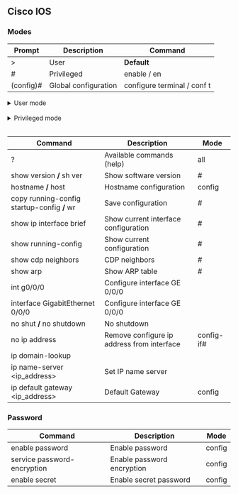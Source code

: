 ## Cisco IOS

### Modes

| Prompt    | Description          | Command                     |
| --------- | -------------------- | --------------------------- |
| >         | User                 | **Default**                 |
| #         | Privileged           | enable / en                 |
| (config)# | Global configuration | configure terminal / conf t |

<details>
<summary>User mode</summary>
<br>

| Command    | Description                         |
| ---------- | ----------------------------------- |
| <1-99>     | Session number to resume            |
| connect    | Open a terminal connection          |
| disable    | Turn off privileged commands        |
| disconnect | Disconnect existing connection      |
| enable     | Privileged mode                     |
| exit       | Exit from the EXEC                  |
| logout     | Exit from the EXEC                  |
| ping       | Send echo messages                  |
| resume     | Resume an active network connection |
| show       | Show running system information     |
| ssh        | SSH client connection               |
| telnet     | Telnet connection                   |
| terminal   | Set terminal line parameters        |
| traceroute | Trace route to destination          |

</details><br>

<details>
<summary>Privileged mode</summary>
<br>

| Command    | Description                                                 |
| ---------- | ----------------------------------------------------------- |
| <1-99>     | Session number to resume                                    |
| auto       | Exec level Automation                                       |
| clear      | Reset functions                                             |
| clock      | Manage the system clock                                     |
| configure  | Enter configuration mode                                    |
| connect    | Open a terminal connection                                  |
| copy       | Copy from one file to another                               |
| debug      | Debugging functions (see also 'undebug')                    |
| delete     | Delete a file                                               |
| dir        | List files on a filesystem                                  |
| disable    | Turn off privileged commands                                |
| disconnect | Disconnect an existing network connection                   |
| enable     | Turn on privileged commands                                 |
| erase      | Erase a filesystem                                          |
| exit       | Exit from the EXEC                                          |
| logout     | Exit from the EXEC                                          |
| mkdir      | Create new directory                                        |
| more       | Display the contents of a file                              |
| no         | Disable debugging information                               |
| ping       | Send echo messages                                          |
| reload     | Halt and perform a cold restart                             |
| resume     | Resume an active network connection                         |
| rmdir      | Remove existing directory                                   |
| send       | Send a message to other tty lines                           |
| setup      | Run the SETUP command facility                              |
| show       | Show running system information                             |
| ssh        | Open a secure shell client connection                       |
| telnet     | Open a telnet connection                                    |
| terminal   | Set terminal line parameters                                |
| traceroute | Trace route to destination                                  |
| undebug    | Disable debugging functions (see also 'debug')              |
| vlan       | Configure VLAN parameters                                   |
| write      | Write running configuration to memory, network, or terminal |

</details><br>

| Command                                     | Description                                | Mode       |
| ------------------------------------------- | ------------------------------------------ | ---------- |
| ?                                           | Available commands (help)                  | all        |
| show version **/** sh ver                   | Show software version                      | #          |
| hostname <value> **/** host <value>         | Hostname configuration                     | config     |
| copy running-config startup-config **/** wr | Save configuration                         | #          |
| show ip interface brief                     | Show current interface configuration       | #          |
| show running-config                         | Show current configuration                 | #          |
| show cdp neighbors                          | CDP neighbors                              | #          |
| show arp                                    | Show ARP table                             | #          |
| int g0/0/0                                  | Configure interface GE 0/0/0               |            |
| interface GigabitEthernet 0/0/0             | Configure interface GE 0/0/0               |            |
| no shut **/** no shutdown                   | No shutdown                                |            |
| no ip address                               | Remove configure ip address from interface | config-if# |
| ip domain-lookup                            |                                            |            |
| ip name-server <ip_address>                 | Set IP name server                         |            |
| ip default gateway <ip_address>             | Default Gateway                            | config     |

### Password

| Command                     | Description                | Mode   |
| --------------------------- | -------------------------- | ------ |
| enable password <password>  | Enable password            | config |
| service password-encryption | Enable password encryption | config |
| enable secret <password>    | Enable secret password     | config |
